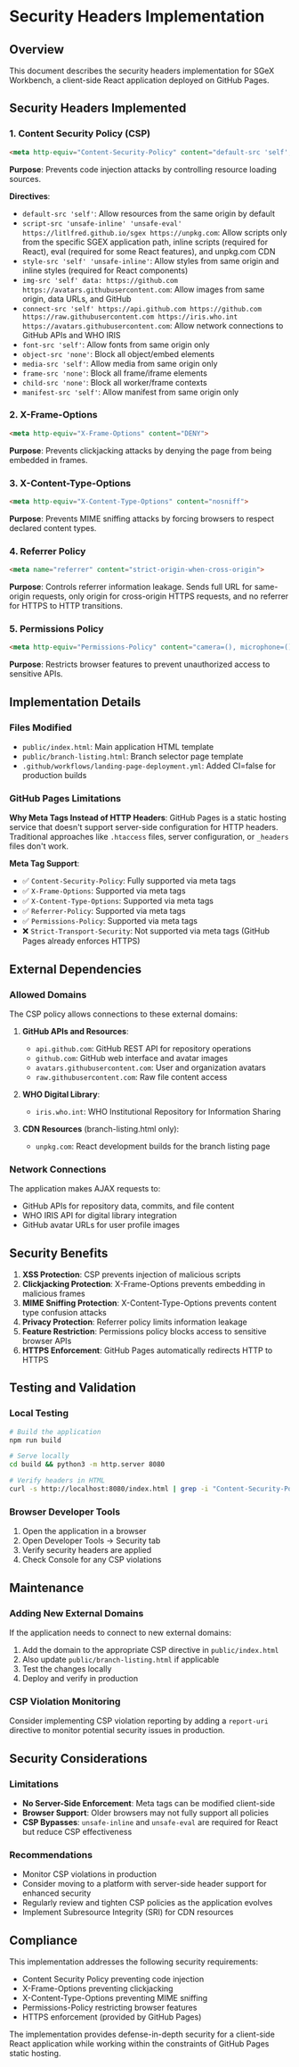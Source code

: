 # Security Headers Implementation

## Overview

This document describes the security headers implementation for SGeX Workbench, a client-side React application deployed on GitHub Pages.

## Security Headers Implemented

### 1. Content Security Policy (CSP)
```html
<meta http-equiv="Content-Security-Policy" content="default-src 'self'; script-src 'unsafe-inline' 'unsafe-eval' https://litlfred.github.io/sgex https://unpkg.com; style-src 'self' 'unsafe-inline'; img-src 'self' data: https://github.com https://avatars.githubusercontent.com; connect-src 'self' https://api.github.com https://github.com https://raw.githubusercontent.com https://iris.who.int https://avatars.githubusercontent.com; font-src 'self'; object-src 'none'; media-src 'self'; frame-src 'none'; child-src 'none'; manifest-src 'self';">
```

**Purpose**: Prevents code injection attacks by controlling resource loading sources.

**Directives**:
- `default-src 'self'`: Allow resources from the same origin by default
- `script-src 'unsafe-inline' 'unsafe-eval' https://litlfred.github.io/sgex https://unpkg.com`: Allow scripts only from the specific SGEX application path, inline scripts (required for React), eval (required for some React features), and unpkg.com CDN
- `style-src 'self' 'unsafe-inline'`: Allow styles from same origin and inline styles (required for React components)
- `img-src 'self' data: https://github.com https://avatars.githubusercontent.com`: Allow images from same origin, data URLs, and GitHub
- `connect-src 'self' https://api.github.com https://github.com https://raw.githubusercontent.com https://iris.who.int https://avatars.githubusercontent.com`: Allow network connections to GitHub APIs and WHO IRIS
- `font-src 'self'`: Allow fonts from same origin only
- `object-src 'none'`: Block all object/embed elements
- `media-src 'self'`: Allow media from same origin only
- `frame-src 'none'`: Block all frame/iframe elements
- `child-src 'none'`: Block all worker/frame contexts
- `manifest-src 'self'`: Allow manifest from same origin only

### 2. X-Frame-Options
```html
<meta http-equiv="X-Frame-Options" content="DENY">
```

**Purpose**: Prevents clickjacking attacks by denying the page from being embedded in frames.

### 3. X-Content-Type-Options
```html
<meta http-equiv="X-Content-Type-Options" content="nosniff">
```

**Purpose**: Prevents MIME sniffing attacks by forcing browsers to respect declared content types.

### 4. Referrer Policy
```html
<meta name="referrer" content="strict-origin-when-cross-origin">
```

**Purpose**: Controls referrer information leakage. Sends full URL for same-origin requests, only origin for cross-origin HTTPS requests, and no referrer for HTTPS to HTTP transitions.

### 5. Permissions Policy
```html
<meta http-equiv="Permissions-Policy" content="camera=(), microphone=(), geolocation=(), payment=(), usb=(), bluetooth=(), serial=(), midi=(), magnetometer=(), gyroscope=(), accelerometer=(), ambient-light-sensor=(), autoplay=(), display-capture=(), document-domain=(), fullscreen=(), picture-in-picture=(), publickey-credentials-get=(), screen-wake-lock=(), web-share=(), xr-spatial-tracking=()">
```

**Purpose**: Restricts browser features to prevent unauthorized access to sensitive APIs.

## Implementation Details

### Files Modified
- `public/index.html`: Main application HTML template
- `public/branch-listing.html`: Branch selector page template
- `.github/workflows/landing-page-deployment.yml`: Added CI=false for production builds

### GitHub Pages Limitations

**Why Meta Tags Instead of HTTP Headers**:
GitHub Pages is a static hosting service that doesn't support server-side configuration for HTTP headers. Traditional approaches like `.htaccess` files, server configuration, or `_headers` files don't work.

**Meta Tag Support**:
- ✅ `Content-Security-Policy`: Fully supported via meta tags
- ✅ `X-Frame-Options`: Supported via meta tags  
- ✅ `X-Content-Type-Options`: Supported via meta tags
- ✅ `Referrer-Policy`: Supported via meta tags
- ✅ `Permissions-Policy`: Supported via meta tags
- ❌ `Strict-Transport-Security`: Not supported via meta tags (GitHub Pages already enforces HTTPS)

## External Dependencies

### Allowed Domains
The CSP policy allows connections to these external domains:

1. **GitHub APIs and Resources**:
   - `api.github.com`: GitHub REST API for repository operations
   - `github.com`: GitHub web interface and avatar images
   - `avatars.githubusercontent.com`: User and organization avatars
   - `raw.githubusercontent.com`: Raw file content access

2. **WHO Digital Library**:
   - `iris.who.int`: WHO Institutional Repository for Information Sharing

3. **CDN Resources** (branch-listing.html only):
   - `unpkg.com`: React development builds for the branch listing page

### Network Connections
The application makes AJAX requests to:
- GitHub APIs for repository data, commits, and file content
- WHO IRIS API for digital library integration
- GitHub avatar URLs for user profile images

## Security Benefits

1. **XSS Protection**: CSP prevents injection of malicious scripts
2. **Clickjacking Protection**: X-Frame-Options prevents embedding in malicious frames
3. **MIME Sniffing Protection**: X-Content-Type-Options prevents content type confusion attacks
4. **Privacy Protection**: Referrer policy limits information leakage
5. **Feature Restriction**: Permissions policy blocks access to sensitive browser APIs
6. **HTTPS Enforcement**: GitHub Pages automatically redirects HTTP to HTTPS

## Testing and Validation

### Local Testing
```bash
# Build the application
npm run build

# Serve locally
cd build && python3 -m http.server 8080

# Verify headers in HTML
curl -s http://localhost:8080/index.html | grep -i "Content-Security-Policy"
```

### Browser Developer Tools
1. Open the application in a browser
2. Open Developer Tools → Security tab
3. Verify security headers are applied
4. Check Console for any CSP violations

## Maintenance

### Adding New External Domains
If the application needs to connect to new external domains:

1. Add the domain to the appropriate CSP directive in `public/index.html`
2. Also update `public/branch-listing.html` if applicable
3. Test the changes locally
4. Deploy and verify in production

### CSP Violation Monitoring
Consider implementing CSP violation reporting by adding a `report-uri` directive to monitor potential security issues in production.

## Security Considerations

### Limitations
- **No Server-Side Enforcement**: Meta tags can be modified client-side
- **Browser Support**: Older browsers may not fully support all policies
- **CSP Bypasses**: `unsafe-inline` and `unsafe-eval` are required for React but reduce CSP effectiveness

### Recommendations
- Monitor CSP violations in production
- Consider moving to a platform with server-side header support for enhanced security
- Regularly review and tighten CSP policies as the application evolves
- Implement Subresource Integrity (SRI) for CDN resources

## Compliance

This implementation addresses the following security requirements:
- Content Security Policy preventing code injection
- X-Frame-Options preventing clickjacking
- X-Content-Type-Options preventing MIME sniffing
- Permissions-Policy restricting browser features
- HTTPS enforcement (provided by GitHub Pages)

The implementation provides defense-in-depth security for a client-side React application while working within the constraints of GitHub Pages static hosting.